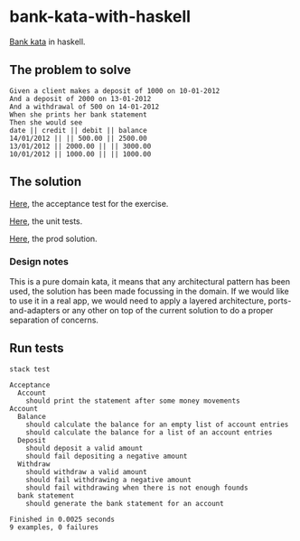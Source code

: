 # bank-kata-with-haskell

[Bank kata](https://github.com/sandromancuso/Bank-kata) in haskell.

## The problem to solve
```
Given a client makes a deposit of 1000 on 10-01-2012
And a deposit of 2000 on 13-01-2012
And a withdrawal of 500 on 14-01-2012
When she prints her bank statement
Then she would see
date || credit || debit || balance
14/01/2012 || || 500.00 || 2500.00
13/01/2012 || 2000.00 || || 3000.00
10/01/2012 || 1000.00 || || 1000.00
```

## The solution

[Here](/test/AcceptanceSpec.hs), the acceptance test for the exercise.

[Here](/test/AccountSpec.hs), the unit tests.

[Here](/src/Account.hs), the prod solution.

### Design notes

This is a pure domain kata, it means that any architectural pattern has been used, the solution has been made focussing
in the domain. If we would like to use it in a real app, we would need to apply a layered architecture, ports-and-adapters 
or any other on top of the current solution to do a proper separation of concerns.

## Run tests
```shell
stack test
```
```shell
Acceptance
  Account
    should print the statement after some money movements
Account
  Balance
    should calculate the balance for an empty list of account entries
    should calculate the balance for a list of an account entries
  Deposit
    should deposit a valid amount
    should fail depositing a negative amount
  Withdraw
    should withdraw a valid amount
    should fail withdrawing a negative amount
    should fail withdrawing when there is not enough founds
  bank statement
    should generate the bank statement for an account

Finished in 0.0025 seconds
9 examples, 0 failures
```
